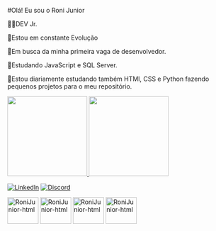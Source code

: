 #Olá! Eu sou o Roni Junior

👨‍💻DEV Jr.

🚀Estou em constante Evolução

🔭Em busca da minha primeira vaga de desenvolvedor.

🌱Estudando JavaScript e SQL Server.

🌱Estou diariamente estudando também HTMl, CSS e Python fazendo pequenos projetos para o meu repositório. 
  

<div>
  <a href="https://github.com/RoniJunior">
  <img height="180em" src="https://github-readme-stats.vercel.app/api?username=RoniJunior&show_icons=true&theme=dark&include_all_commits=true&count_private=true%22"/>
  <img height="180em" src="https://github-readme-stats.vercel.app/api/top-langs/?username=RoniJunior&layout=compact&langs_count=7&theme=dark"/>

[![Linkedln](https://img.shields.io/badge/LinkedIn-0077B5?style=for-the-badge&logo=linkedin&logoColor=white)](https://www.linkedin.com/in/roni-junior-31956522b/)
[![Discord](https://img.shields.io/badge/Discord-7289DA?style=for-the-badge&logo=discord&logoColor=white)](https://discord.com/channels/@me)


<img align="center" alt="RoniJunior-html" height="60" width="70" src="https://cdn.jsdelivr.net/gh/devicons/devicon/icons/html5/html5-original.svg"/>
<img align="center" alt="RoniJunior-html" height="60" width="70" src="https://cdn.jsdelivr.net/gh/devicons/devicon@latest/icons/css3/css3-original.svg" />
<img align="center" alt="RoniJunior-html" height="60" width="70" src="https://cdn.jsdelivr.net/gh/devicons/devicon@latest/icons/javascript/javascript-original.svg" />
<img align="center" alt="RoniJunior-html" height="60" width="70" src="https://cdn.jsdelivr.net/gh/devicons/devicon@latest/icons/python/python-original.svg" />
    </div>
   

